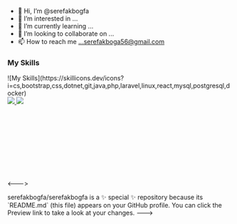 - 👋 Hi, I’m @serefakbogfa
- 👀 I’m interested in ...
- 🌱 I’m currently learning ...
- 💞️ I’m looking to collaborate on ...
- 📫 How to reach me ...serefakboga56@gmail.com


<div class="split">
  <div class="left-half">
    <div class="skills">
      <h3>My Skills</h3>
      ![My Skills](https://skillicons.dev/icons?i=cs,bootstrap,css,dotnet,git,java,php,laravel,linux,react,mysql,postgresql,docker)
    </div>
  </div>
  <div class="right-half">
    <div class="github-stats">
      <a href="https://github.com/serefakbogfa/github-readme-stats">
        <img src="https://github-readme-stats.vercel.app/api?username=serefakbogfa&theme=dark" />
      </a>
      <a href="https://github.com/serefakbogfa/github-readme-stats">
        <img src="https://github-readme-stats.vercel.app/api/top-langs/?username=serefakbogfa&theme=dark&layout=compact" />
      </a>
    </div>
  </div>
</div>


<br></br>
<br></br>
<br></br>
<br></br>
<br><---></br>
<div>
  <p>
serefakbogfa/serefakbogfa is a ✨ special ✨ repository because its `README.md` (this file) appears on your GitHub profile.
You can click the Preview link to take a look at your changes.
---></p>
</div>
